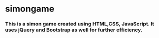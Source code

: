 # simongame
<h3>This is a simon game created using HTML,CSS, JavaScript. It uses jQuery and Bootstrap as well for further efficiency.</h3>
